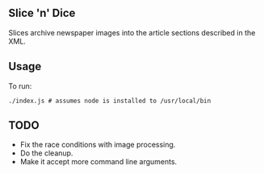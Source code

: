 ## Slice 'n' Dice

Slices archive newspaper images into the article sections described in the XML.

## Usage

To run:

```
./index.js # assumes node is installed to /usr/local/bin
```

## TODO

* Fix the race conditions with image processing.
* Do the cleanup.
* Make it accept more command line arguments.
